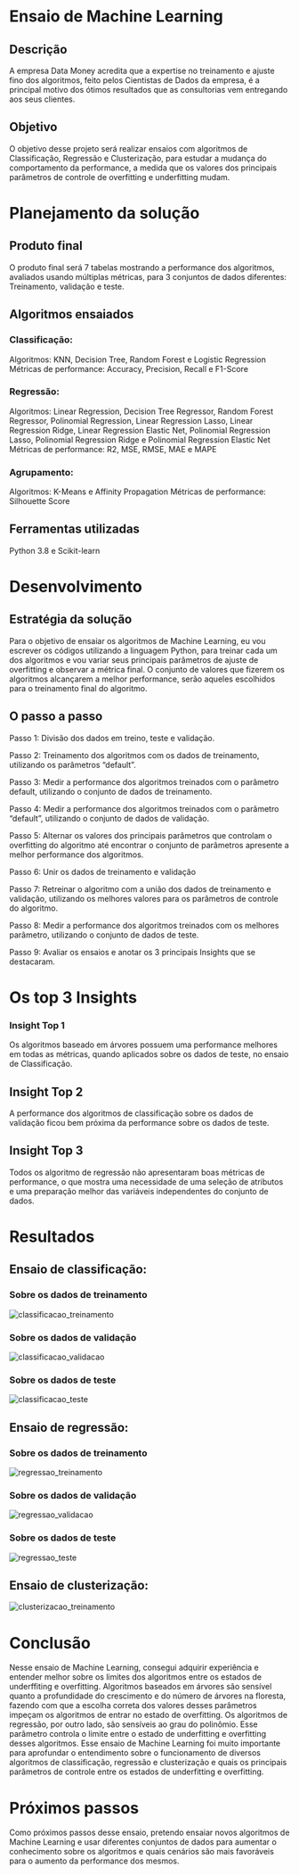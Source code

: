 # Ensaio de Machine Learning
 ## Descrição
 A empresa Data Money acredita que a expertise no treinamento e ajuste 
fino dos algoritmos, feito pelos Cientistas de Dados da empresa, é a 
principal motivo dos ótimos resultados que as consultorias vem 
entregando aos seus clientes.
 ## Objetivo
 O objetivo desse projeto será realizar ensaios com algoritmos de 
Classificação, Regressão e Clusterização, para estudar a mudança do 
comportamento da performance, a medida que os valores dos principais 
parâmetros de controle de overfitting e underfitting mudam.
 # Planejamento da solução
 ## Produto final
 O produto final será 7 tabelas mostrando a performance dos algoritmos, 
avaliados usando múltiplas métricas, para 3 conjuntos de dados 
diferentes: Treinamento, validação e teste.
 ## Algoritmos ensaiados
 ### Classificação:
 Algoritmos: KNN, Decision Tree, Random Forest e Logistic Regression
 Métricas de performance: Accuracy, Precision, Recall e F1-Score
 ### Regressão:
 Algoritmos: Linear Regression, Decision Tree Regressor, Random Forest 
Regressor, Polinomial Regression, Linear Regression Lasso, Linear 
Regression Ridge, Linear Regression Elastic Net, Polinomial Regression 
Lasso, Polinomial Regression Ridge e Polinomial Regression Elastic Net
 Métricas de performance: R2, MSE, RMSE, MAE e MAPE
 ### Agrupamento:
 Algoritmos: K-Means e Affinity Propagation
 Métricas de performance: Silhouette Score
 ## Ferramentas utilizadas
 Python 3.8 e Scikit-learn
 # Desenvolvimento
 ## Estratégia da solução
 Para o objetivo de ensaiar os algoritmos de Machine Learning, eu vou 
escrever os códigos utilizando a linguagem Python, para treinar cada um 
dos algoritmos e vou variar seus principais parâmetros de ajuste de 
overfitting e observar a métrica final.
 O conjunto de valores que fizerem os algoritmos alcançarem a melhor 
performance, serão aqueles escolhidos para o treinamento final do 
algoritmo.
 ## O passo a passo
 Passo 1: Divisão dos dados em treino, teste e validação.
 
 Passo 2: Treinamento dos algoritmos com os dados de treinamento, utilizando os parâmetros “default”.
 
 Passo 3: Medir a performance dos algoritmos treinados com o parâmetro default, utilizando o conjunto de dados de treinamento.
 
 Passo 4: Medir a performance dos algoritmos treinados com o parâmetro “default”, utilizando o conjunto de dados de validação.
 
 Passo 5: Alternar os valores dos principais parâmetros que controlam o overfitting do algoritmo até encontrar o conjunto de parâmetros apresente a melhor performance dos algoritmos.
 
 Passo 6: Unir os dados de treinamento e validação
 
 Passo 7: Retreinar o algoritmo com a união dos dados de treinamento e validação, utilizando os melhores valores para os parâmetros de controle do algoritmo.
 
 Passo 8: Medir a performance dos algoritmos treinados com os melhores parâmetro, utilizando o conjunto de dados de teste.
 
 Passo 9: Avaliar os ensaios e anotar os 3 principais Insights que se destacaram. 
 
# Os top 3 Insights
 ### Insight Top 1
 Os algoritmos baseado em árvores possuem uma performance melhores 
em todas as métricas, quando aplicados sobre os dados de teste, no 
ensaio de Classificação.
 ## Insight Top 2
 A performance dos algoritmos de classificação sobre os dados de 
validação ficou bem próxima da performance sobre os dados de teste.
 ## Insight Top 3
 Todos os algoritmo de regressão não apresentaram boas métricas de 
performance, o que mostra uma necessidade de uma seleção de atributos 
e uma preparação melhor das variáveis independentes do conjunto de 
dados.
 # Resultados
 ## Ensaio de classificação:
 ### Sobre os dados de treinamento
 ![classificacao_treinamento]( 
img/train_class.png)
 ### Sobre os dados de validação
 ![classificacao_validacao]( 
img/val_class.png)
 ### Sobre os dados de teste
 ![classificacao_teste]( img/test_class.png)
 ## Ensaio de regressão:
 ### Sobre os dados de treinamento
 ![regressao_treinamento]( img/tran_reg.png)
 ### Sobre os dados de validação
 ![regressao_validacao]( img/val_reg.png)
 ### Sobre os dados de teste
 ![regressao_teste]( img/test_reg.png)
 ## Ensaio de clusterização:
 ![clusterizacao_treinamento]( img/cluster_mt.png)
 # Conclusão
 Nesse ensaio de Machine Learning, consegui adquirir experiência e 
entender melhor sobre os limites dos algoritmos entre os estados de 
underffiting e overfitting. 
Algoritmos baseados em árvores são sensível quanto a profundidade do 
crescimento e do número de árvores na floresta, fazendo com que a 
escolha correta dos valores desses parâmetros impeçam os algoritmos de 
entrar no estado de overfitting.
 Os algoritmos de regressão, por outro lado, são sensíveis ao grau do 
polinômio. Esse parâmetro controla o limite entre o estado de underfitting 
e overfitting desses algoritmos.
 Esse ensaio de Machine Learning foi muito importante para aprofundar o 
entendimento sobre o funcionamento de diversos algoritmos de 
classificação, regressão e clusterização e quais os principais parâmetros 
de controle entre os estados de underfitting e overfitting.
 # Próximos passos
 Como próximos passos desse ensaio, pretendo ensaiar novos algoritmos 
de Machine Learning e usar diferentes conjuntos de dados para aumentar 
o conhecimento sobre os algoritmos e quais cenários são mais favoráveis 
para o aumento da performance dos mesmos.
